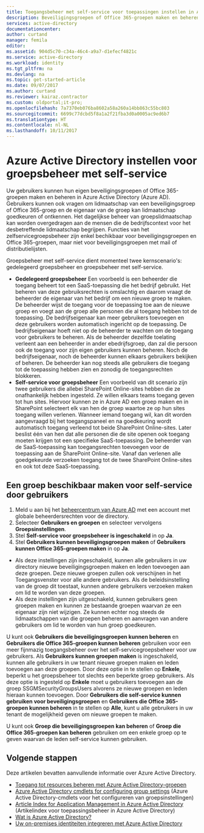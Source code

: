 ```yaml
---
title: Toegangsbeheer met self-service voor toepassingen instellen in Azure Active Directory | Microsoft Docs
description: Beveiligingsgroepen of Office 365-groepen maken en beheren in Azure Active Directory en lidmaatschap van een beveiligingsgroep of Office 365-groep aanvragen
services: active-directory
documentationcenter: 
author: curtand
manager: femila
editor: 
ms.assetid: 904d5c70-c34a-46c4-a9a7-d1efecf4821c
ms.service: active-directory
ms.workload: identity
ms.tgt_pltfrm: na
ms.devlang: na
ms.topic: get-started-article
ms.date: 09/07/2017
ms.author: curtand
ms.reviewer: kairaz.contractor
ms.custom: oldportal;it-pro;
ms.openlocfilehash: 7a7370eb076ba8602a58a260a14bb863c55bc803
ms.sourcegitcommit: 6699c77dcbd5f8a1a2f21fba3d0a0005ac9ed6b7
ms.translationtype: HT
ms.contentlocale: nl-NL
ms.lasthandoff: 10/11/2017
---
```

# <a name="set-up-azure-active-directory-for-self-service-group-management"></a>Azure Active Directory instellen voor groepsbeheer met self-service
Uw gebruikers kunnen hun eigen beveiligingsgroepen of Office 365-groepen maken en beheren in Azure Active Directory (Azure AD). Gebruikers kunnen ook vragen om lidmaatschap van een beveiligingsgroep of Office 365-groep en de eigenaar van de groep kan lidmaatschap goedkeuren of ontkennen. Het dagelijkse beheer van groepslidmaatschap kan worden overgedragen aan de mensen die de bedrijfscontext voor het desbetreffende lidmaatschap begrijpen. Functies van het zelfservicegroepsbeheer zijn enkel bechikbaar voor beveiligingsgroepen en Office 365-groepen, maar niet voor beveiligingsgroepen met mail of distributielijsten.

Groepsbeheer met self-service dient momenteel twee kernscenario's: gedelegeerd groepsbeheer en groepsbeheer met self-service.

* **Gedelegeerd groepsbeheer** Een voorbeeld is een beheerder die toegang beheert tot een SaaS-toepassing die het bedrijf gebruikt. Het beheren van deze gebruiksrechten is omslachtig en daarom vraagt de beheerder de eigenaar van het bedrijf om een nieuwe groep te maken. De beheerder wijst de toegang voor de toepassing toe aan de nieuwe groep en voegt aan de groep alle personen die al toegang hebben tot de toepassing. De bedrijfseigenaar kan meer gebruikers toevoegen en deze gebruikers worden automatisch ingericht op de toepassing. De bedrijfseigenaar hoeft niet op de beheerder te wachten om de toegang voor gebruikers te beheren. Als de beheerder dezelfde toelating verleent aan een beheerder in ander ebedrijfsgroep, dan zal die persoon ook de toegang voor zijn eigen gebruikers kunnen beheren. Noch de bedrijfseigenaar, noch de beheerder kunnen elkaars gebruikers bekijken of beheren. De beheerder kan nog steeds alle gebruikers die toegang tot de toepassing hebben zien en zonodig de toegangsrechten blokkeren.
* **Self-service voor groepsbeheer** Een voorbeeld van dit scenario zijn twee gebruikers die allebei SharePoint Online-sites hebben die ze onafhankelijk hebben ingesteld. Ze willen elkaars teams toegang geven tot hun sites. Hiervoor kunnen ze in Azure AD een groep maken en in SharePoint selecteert elk van hen de groep waartoe ze op hun sites toegang willen verlenen. Wanneer iemand toegang wil, kan dit worden aangevraagd bij het toegangspaneel en na goedkeuring wordt automatisch toegang verleend tot beide SharePoint Online-sites. Later beslist één van hen dat alle personen die de site openen ook toegang moeten krijgen tot een specifieke SaaS-toepassing. De beheerder van de SaaS-toepassing kan toegangsrechten toevoegen voor de toepassing aan de SharePoint Online-site. Vanaf dan verlenen alle goedgekeurde verzoeken toegang tot de twee SharePoint Online-sites en ook tot deze SaaS-toepassing.

## <a name="make-a-group-available-for-user-self-service"></a>Een groep beschikbaar maken voor self-service door gebruikers
1. Meld u aan bij het [beheercentrum van Azure AD](https://aad.portal.azure.com) met een account met globale beheerdersrechten voor de directory.
2. Selecteer **Gebruikers en groepen** en selecteer vervolgens **Groepsinstellingen**.
3. Stel **Self-service voor groepsbeheer is ingeschakeld** in op **Ja**.
4. Stel **Gebruikers kunnen beveiligingsgroepen maken** of **Gebruikers kunnen Office 365-groepen maken** in op **Ja**.
  * Als deze instellingen zijn ingeschakeld, kunnen alle gebruikers in uw directory nieuwe beveiligingsgroepen maken en leden toevoegen aan deze groepen. Deze nieuwe groepen zullen ook verschijnen in het Toegangsvenster voor alle andere gebruikers. Als de beleidsinstelling van de groep dit toestaat, kunnen andere gebruikers verzoeken maken om lid te worden van deze groepen. 
  * Als deze instellingen zijn uitgeschakeld, kunnen gebruikers geen groepen maken en kunnen ze bestaande groepen waarvan ze een eigenaar zijn niet wijzigen. Ze kunnen echter nog steeds de lidmaatschappen van die groepen beheren en aanvragen van andere gebruikers om lid te worden van hun groep goedkeuren.

U kunt ook **Gebruikers die beveiligingsgroepen kunnen beheren** en **Gebruikers die Office 365-groepen kunnen beheren** gebruiken voor een meer fijnmazig toegangsbeheer over het self-servicegroepsbeheer voor uw gebruikers. Als **Gebruikers kunnen groepen maken** is ingeschakeld, kunnen alle gebruikers in uw tenant nieuwe groepen maken en leden toevoegen aan deze groepen. Door deze optie in te stellen op **Enkele**, beperkt u het groepsbeheer tot slechts een beperkte groep gebruikers. Als deze optie is ingesteld op **Enkele** moet u gebruikers toevoegen aan de groep SSGMSecurityGroupsUsers alvorens ze nieuwe groepen en leden hieraan kunnen toevoegen. Door **Gebruikers die self-service kunnen gebruiken voor beveiligingsgroepen** en **Gebruikers die Office 365-groepen kunnen beheren** in te stellen op **Alle**, kunt u alle gebruikers in uw tenant de mogelijkheid geven om nieuwe groepen te maken.

U kunt ook **Groep die beveiligingsgroepen kan beheren** of **Groep die Office 365-groepen kan beheren** gebruiken om een enkele groep op te geven waarvan de leden self-service kunnen gebruiken.

## <a name="next-steps"></a>Volgende stappen
Deze artikelen bevatten aanvullende informatie over Azure Active Directory.

* [Toegang tot resources beheren met Azure Active Directory-groepen](active-directory-manage-groups.md)
* [Azure Active Directory cmdlets for configuring group settings](active-directory-accessmanagement-groups-settings-cmdlets.md) (Azure Active Directory-cmdlets voor het configureren van groepsinstellingen)
* [Article Index for Application Management in Azure Active Directory](active-directory-apps-index.md) (Artikelindex voor toepassingsbeheer in Azure Active Directory)
* [Wat is Azure Active Directory?](active-directory-whatis.md)
* [Uw on-premises identiteiten integreren met Azure Active Directory](active-directory-aadconnect.md)
